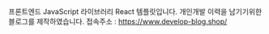 프론트엔드 JavaScript 라이브러리 React 템플릿입니다.
개인개발 이력을 남기기위한 블로그를 제작하였습니다.
접속주소 : https://www.develop-blog.shop/


